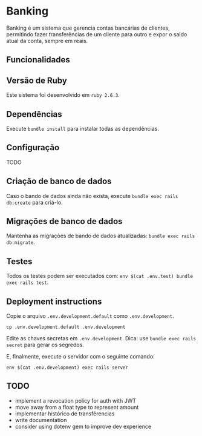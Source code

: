 # Banking

Banking é um sistema que gerencia contas bancárias de clientes, permitindo fazer transferências de um cliente para outro e expor o saldo atual da conta, sempre em reais.

## Funcionalidades

## Versão de Ruby

Este sistema foi desenvolvido em `ruby 2.6.3`.

## Dependências

Execute `bundle install` para instalar todas as dependências.

## Configuração

TODO

## Criação de banco de dados

Caso o bando de dados ainda não exista, execute `bundle exec rails db:create` para criá-lo.

## Migrações de banco de dados

Mantenha as migrações de bando de dados atualizadas: `bundle exec rails db:migrate`.

## Testes

Todos os testes podem ser executados com: `env $(cat .env.test) bundle exec rails test`.

## Deployment instructions

Copie o arquivo `.env.development.default` como `.env.development`.

`cp .env.development.default .env.development`

Edite as chaves secretas em `.env.development`. Dica: use `bundle exec rails secret` para gerar os segredos.

E, finalmente, execute o servidor com o seguinte comando:

`env $(cat .env.development) exec rails server`

## TODO

* implement a revocation policy for auth with JWT
* move away from a float type to represent amount
* implementar histórico de transfêrencias
* write documentation
* consider using dotenv gem to improve dev experience
